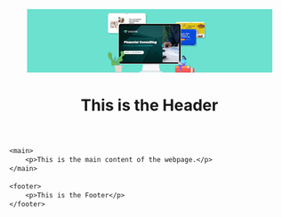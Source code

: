 <html lang="en">
<head>
    <meta charset="UTF-8">
    <meta name="viewport" content="width=device-width, initial-scale=1.0">
    <title>Simple Webpage 1</title>
</head>
<body>
    <header>
        <img src="header.jpg" alt="Header Image">
        <h1>This is the Header</h1>
    </header>

    <main>
        <p>This is the main content of the webpage.</p>
    </main>

    <footer>
        <p>This is the Footer</p>
    </footer>
</body>
</html>
